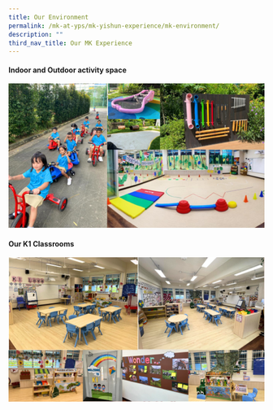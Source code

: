 ```yaml
---
title: Our Environment
permalink: /mk-at-yps/mk-yishun-experience/mk-environment/
description: ""
third_nav_title: Our MK Experience
---
```

#### **Indoor and Outdoor activity space**

![](/images/MK%20YPS/The%20MK%20Experience/mk_environment_indoor_outdoor.png)

#### **Our K1 Classrooms**

![](/images/MK%20YPS/The%20MK%20Experience/mk_environment_k1_class.png)